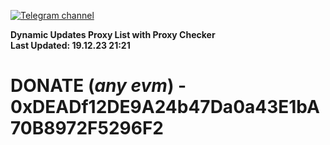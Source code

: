[![Telegram channel](https://img.shields.io/endpoint?url=https://runkit.io/damiankrawczyk/telegram-badge/branches/master?url=https://t.me/n4z4v0d)](https://t.me/n4z4v0d) 

**Dynamic Updates Proxy List with Proxy Checker**  
**Last Updated: 19.12.23 21:21**

# DONATE (_any evm_) - 0xDEADf12DE9A24b47Da0a43E1bA70B8972F5296F2
